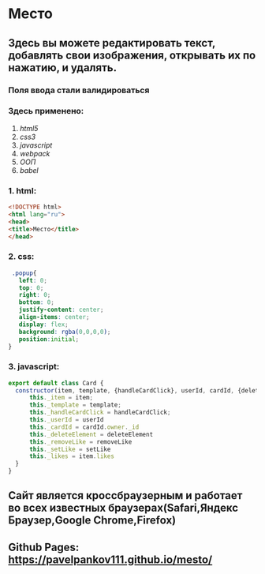 # Место
## Здесь вы можете редактировать текст, добавлять свои изображения, открывать их по нажатию, и удалять.
### Поля ввода стали валидироваться
### Здесь применено:
1. _html5_
2. _css3_
3. _javascript_
4. _webpack_
5. _ООП_
6. _babel_

### 1. html:
``` html
<!DOCTYPE html>
<html lang="ru">
<head>
<title>Место</title>
</head>
```
  
### 2. css:
 ```css
  .popup{
    left: 0;
    top: 0;
    right: 0;
    bottom: 0;
    justify-content: center;
    align-items: center;
    display: flex;
    background: rgba(0,0,0,0);
    position:initial;
}
```
  
### 3. javascript:
  ```javascript
  export default class Card {
    constructor(item, template, {handleCardClick}, userId, cardId, {deleteElement}, {removeLike}, {setLike}){
        this._item = item;
        this._template = template; 
        this._handleCardClick = handleCardClick;      
        this._userId = userId
        this._cardId = cardId.owner._id
        this._deleteElement = deleteElement
        this._removeLike = removeLike
        this._setLike = setLike
        this._likes = item.likes
    }
  }
  
```

## Сайт является кроссбраузерным и работает во всех известных браузерах(Safari,Яндекс Браузер,Google Chrome,Firefox)
## Github Pages:  https://pavelpankov111.github.io/mesto/
  
  
  
  
  
